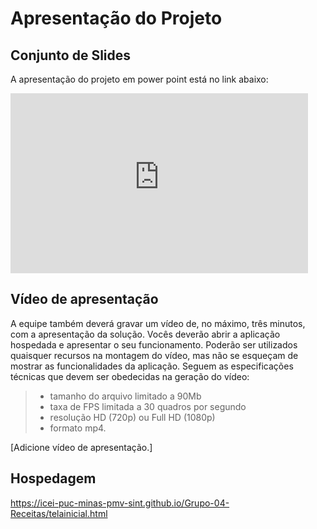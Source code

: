 # Apresentação do Projeto

## Conjunto de Slides
A apresentação do projeto em power point está no link abaixo:

<iframe src="https://sgapucminasbr-my.sharepoint.com/personal/1540046_sga_pucminas_br/_layouts/15/Doc.aspx?sourcedoc={5784c102-3cde-4798-9940-2972df33fc1a}&amp;action=embedview&amp;wdAr=1.7777777777777777" width="476px" height="288px" frameborder="0">Este é um apresentação do <a target="_blank" href="https://office.com">Microsoft Office</a> incorporado, da plataforma <a target="_blank" href="https://office.com/webapps">Office</a>.</iframe>







>
>

## Vídeo de apresentação

A equipe também deverá gravar um vídeo de, no máximo, três minutos, com a apresentação da solução. Vocês deverão abrir a aplicação hospedada e apresentar o seu funcionamento.  Poderão ser utilizados quaisquer recursos na montagem do vídeo, mas não se esqueçam de mostrar as funcionalidades da aplicação. Seguem as especificações técnicas que devem ser obedecidas na geração do vídeo:

> - tamanho do arquivo limitado a 90Mb
> - taxa de FPS limitada a 30 quadros por segundo
> - resolução HD (720p) ou Full HD (1080p)
> - formato mp4.

[Adicione vídeo de apresentação.]

## Hospedagem

https://icei-puc-minas-pmv-sint.github.io/Grupo-04-Receitas/telainicial.html
